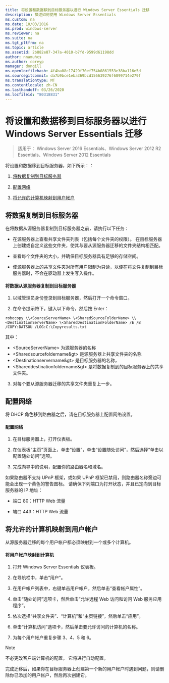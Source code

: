 ```yaml
---
title: 将设置和数据移到目标服务器以进行 Windows Server Essentials 迁移
description: 描述如何使用 Windows Server Essentials
ms.custom: na
ms.date: 10/03/2016
ms.prod: windows-server
ms.reviewer: na
ms.suite: na
ms.tgt_pltfrm: na
ms.topic: article
ms.assetid: 2b882e87-347a-4010-b7fd-9599d61198dd
author: nnamuhcs
ms.author: coreyp
manager: dongill
ms.openlocfilehash: 4f4ba08c17429f70ef754b0861553e38ba116e5d
ms.sourcegitcommit: da7b9bce1eba369bcd156639276f6899714e279f
ms.translationtype: MT
ms.contentlocale: zh-CN
ms.lasthandoff: 03/26/2020
ms.locfileid: "80318831"
---
```

# <a name="move-settings-and-data-to-the-destination-server-for-windows-server-essentials-migration"></a>将设置和数据移到目标服务器以进行 Windows Server Essentials 迁移

>适用于： Windows Server 2016 Essentials、Windows Server 2012 R2 Essentials、Windows Server 2012 Essentials

将设置和数据移到目标服务器，如下所示：：

1. [将数据复制到目标服务器](#copy-data-to-the-destination-server)

2. [配置网络](#configure-the-network) 

3. [将允许的计算机映射到用户帐户](#map-permitted-computers-to-user-accounts)
 
## <a name="copy-data-to-the-destination-server"></a>将数据复制到目标服务器
 在将数据从源服务器复制到目标服务器之前，请执行以下任务： 
 
- 在源服务器上查看共享文件夹列表（包括每个文件夹的权限）。 在目标服务器上创建或自定义这些文件夹，使其与要从源服务器迁移的文件夹结构相匹配。 
 
- 查看每个文件夹的大小，并确保目标服务器具有足够的存储空间。 
 
- 使源服务器上的共享文件夹对所有用户限制为只读，以便在将文件复制到目标服务器时，不会在驱动器上发生写入操作。 
 
#### <a name="to-copy-data-from-the-source-server-to-the-destination-server"></a>将数据从源服务器复制到目标服务器 
 
1. 以域管理员身份登录到目标服务器，然后打开一个命令窗口。 
 
2. 在命令提示符下，键入以下命令，然后按 Enter： 
 
 `robocopy \\<SourceServerName> \<SharedSourceFolderName> \\<DestinationServerName> \<SharedDestinationFolderName> /E /B /COPY:DATSOU /LOG:C:\Copyresults.txt` 
 
 其中：
 - \<SourceServerName\> 为源服务器的名称
 - \<Sharedsourcefoldername&gt\> 是源服务器上共享文件夹的名称
 - \<Destinationservername&gt\> 是目标服务器的名称，
 - \<Shareddestinationfoldername&gt\> 是将数据复制到的目标服务器上的共享文件夹。 
 
3. 对每个要从源服务器迁移的共享文件夹重复上一步。 
 
## <a name="configure-the-network"></a>配置网络
 将 DHCP 角色移到路由器之后，请在目标服务器上配置网络设置。 
 
#### <a name="to-configure-the-network"></a>配置网络 
 
1. 在目标服务器上，打开仪表板。 
 
2. 在仪表板“主页”页面上，单击“设置”，单击“设置随处访问”，然后选择“单击以配置随处访问”选项。 
 
3. 完成向导中的说明，配置你的路由器名和域名。 
 
 如果路由器不支持 UPnP 框架，或如果 UPnP 框架已禁用，则路由器名称旁边可能会出现一个黄色的警告图标。 请确保下列端口为打开状态，并且已定向到目标服务器的 IP 地址： 
 
- 端口 80：HTTP Web 流量 
 
- 端口 443：HTTP Web 流量 
 
## <a name="map-permitted-computers-to-user-accounts"></a>将允许的计算机映射到用户帐户
 从源服务器迁移的每个用户帐户都必须映射到一个或多个计算机。 
 
#### <a name="to-map-user-accounts-to-computers"></a>将用户帐户映射到计算机
 
1. 打开 Windows Server Essentials 仪表板。 
 
2. 在导航栏中，单击“用户”。 
 
3. 在用户帐户列表中，右键单击用户帐户，然后单击“查看帐户属性”。 
 
4. 单击“随处访问”选项卡，然后单击”允许远程 Web 访问和访问 Web 服务应用程序”。 
 
5. 依次选择“共享文件夹”、“计算机”和“主页链接”，然后单击“应用”。 
 
6. 单击“计算机访问”选项卡，然后单击要允许访问的计算机的名称。 
 
7. 为每个用户帐户重复步骤 3、4、5 和 6。 
 
> [!NOTE]
> 不必更改客户端计算机的配置。 它将进行自动配置。 
>
> 完成迁移后，如果你在目标服务器上创建第一个新的用户帐户时遇到问题，则请删除你已添加的用户帐户，然后再次创建它。
